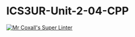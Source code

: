 # ICS3UR-Unit-2-04-CPP

[![Mr Coxall's Super Linter](https://github.com/KaitlynIp64/ICS3UR-Unit-2-04-CPP/workflows/Mr%20Coxall's%20Super%20Linter/badge.svg)](https://github.com/KaitlynIp64/ICS3UR-Unit-2-04-CPP/actions/)
